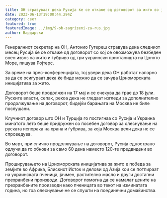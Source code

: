 ```yaml
---
title: ОН стравуваат дека Русија ќе се откаже од договорот за жито во јули
date: 2023-06-13T19:00:44.294Z
category: свет
featured: true
featuredImage: ../img/9-ob-zagrizeni-za-rus.jpg
author: Вардарски
---
```

Генералниот секретар на ОН, Антонио Гутереш стравува дека следниот месец Русија ќе се откаже од договорот со кој се овозможува безбеден воен извоз на жито и ѓубриво од три украински пристаништа на Црното Море, пишува Ројтерс.

За време на прес-конференцијата, тој увери дека ОН работат напорно за да се осигураат дека ќе биде можно да се зачува Црноморската иницијатива за жито.

Договорот беше продолжен на 17 мај и се очекува да трае до 18 јули. Руските власти, сепак, рекоа дека не гледаат изгледи за дополнително продолжување на договорот, бидејќи барањата на Москва не биле послушани.

Клучниот договор што ОН и Турција го постигнаа со Русија и Украина минатото лето беше придружен со посебен договор за олеснување на руската испорака на храна и ѓубрива, за која Москва вели дека не се спроведува.

Во март, при слично продолжување на договорот, Русија еднострано одлучи да го обнови за само 60 дена наместо 120-те предвидени во договорот.

Проширувањето на Црноморската иницијатива за жито е победа за земјите во Африка, Блискиот Исток и делови од Азија кои се потпираат на украинската пченица, јачмен, растително масло и други достапни прехранбени производи. Договорот помогна да се намалат цените на прехранбените производи како пченицата во текот на изминатата година, но тоа олеснување не се спушти на поединечни домаќинства.